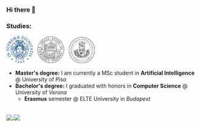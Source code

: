 ### Hi there 👋

<!--
**AlexPasqua/AlexPasqua** is a ✨ _special_ ✨ repository because its `README.md` (this file) appears on your GitHub profile.

Here are some ideas to get you started:

- 🔭 I’m currently working on ...
- 🌱 I’m currently learning ...
- 👯 I’m looking to collaborate on ...
- 🤔 I’m looking for help with ...
- 💬 Ask me about ...
- 📫 How to reach me: ...
- 😄 Pronouns: ...
- ⚡ Fun fact: ...
-->

### Studies:
<img width=70px src="assets/unipi_logo.png" /> &nbsp;
<img width=70px src="assets/univr_logo.png" /> &nbsp;
<img width=70px src="assets/elte_logo.png" />
* **Master's degree:** I am currently a MSc student in **Artificial Intelligence** @ University of _Pisa_
* **Bachelor's degree:** I graduated with honors in **Computer Science** @ University of _Verona_
  * **Erasmus** semester @ ELTE University in _Budapest_
<br><br>

<div>
  <a href="https://github.com/anuraghazra/github-readme-stats">
    <img align="center" height=180 src="https://github-readme-stats.vercel.app/api?username=AlexPasqua&count_private=true&show_icons=true">
  </a>

  <a href="https://github.com/anuraghazra/github-readme-stats">
    <img align="center" height=180 src="https://github-readme-stats.vercel.app/api/top-langs/?username=AlexPasqua&layout=compact&langs_count=10">
  </a>
</div>
